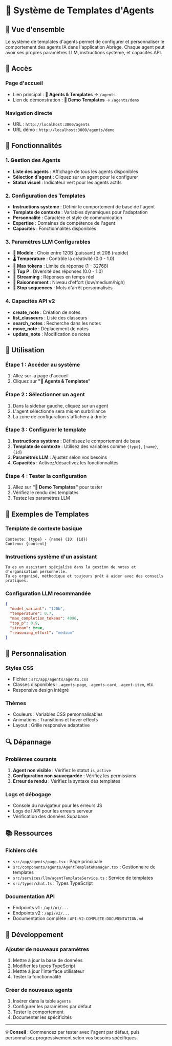 # 🤖 Système de Templates d'Agents

## 📖 Vue d'ensemble

Le système de templates d'agents permet de configurer et personnaliser le comportement des agents IA dans l'application Abrège. Chaque agent peut avoir ses propres paramètres LLM, instructions système, et capacités API.

## 🚀 Accès

### **Page d'accueil**
- Lien principal : **🤖 Agents & Templates** → `/agents`
- Lien de démonstration : **🧪 Demo Templates** → `/agents/demo`

### **Navigation directe**
- URL : `http://localhost:3000/agents`
- URL démo : `http://localhost:3000/agents/demo`

## 🎯 Fonctionnalités

### **1. Gestion des Agents**
- **Liste des agents** : Affichage de tous les agents disponibles
- **Sélection d'agent** : Cliquez sur un agent pour le configurer
- **Statut visuel** : Indicateur vert pour les agents actifs

### **2. Configuration des Templates**
- **Instructions système** : Définir le comportement de base de l'agent
- **Template de contexte** : Variables dynamiques pour l'adaptation
- **Personnalité** : Caractère et style de communication
- **Expertise** : Domaines de compétence de l'agent
- **Capacités** : Fonctionnalités disponibles

### **3. Paramètres LLM Configurables**
- **🤖 Modèle** : Choix entre 120B (puissant) et 20B (rapide)
- **🌡️ Temperature** : Contrôle la créativité (0.0 - 1.0)
- **📏 Max tokens** : Limite de réponse (1 - 32768)
- **🎲 Top P** : Diversité des réponses (0.0 - 1.0)
- **🔄 Streaming** : Réponses en temps réel
- **🧠 Raisonnement** : Niveau d'effort (low/medium/high)
- **🛑 Stop sequences** : Mots d'arrêt personnalisés

### **4. Capacités API v2**
- **create_note** : Création de notes
- **list_classeurs** : Liste des classeurs
- **search_notes** : Recherche dans les notes
- **move_note** : Déplacement de notes
- **update_note** : Modification de notes

## 🔧 Utilisation

### **Étape 1 : Accéder au système**
1. Allez sur la page d'accueil
2. Cliquez sur **"🤖 Agents & Templates"**

### **Étape 2 : Sélectionner un agent**
1. Dans la sidebar gauche, cliquez sur un agent
2. L'agent sélectionné sera mis en surbrillance
3. La zone de configuration s'affichera à droite

### **Étape 3 : Configurer le template**
1. **Instructions système** : Définissez le comportement de base
2. **Template de contexte** : Utilisez des variables comme `{type}`, `{name}`, `{id}`
3. **Paramètres LLM** : Ajustez selon vos besoins
4. **Capacités** : Activez/désactivez les fonctionnalités

### **Étape 4 : Tester la configuration**
1. Allez sur **"🧪 Demo Templates"** pour tester
2. Vérifiez le rendu des templates
3. Testez les paramètres LLM

## 📝 Exemples de Templates

### **Template de contexte basique**
```
Contexte: {type} - {name} (ID: {id})
Contenu: {content}
```

### **Instructions système d'un assistant**
```
Tu es un assistant spécialisé dans la gestion de notes et d'organisation personnelle. 
Tu es organisé, méthodique et toujours prêt à aider avec des conseils pratiques.
```

### **Configuration LLM recommandée**
```json
{
  "model_variant": "120b",
  "temperature": 0.7,
  "max_completion_tokens": 4096,
  "top_p": 0.9,
  "stream": true,
  "reasoning_effort": "medium"
}
```

## 🎨 Personnalisation

### **Styles CSS**
- Fichier : `src/app/agents/agents.css`
- Classes disponibles : `.agents-page`, `.agents-card`, `.agent-item`, etc.
- Responsive design intégré

### **Thèmes**
- Couleurs : Variables CSS personnalisables
- Animations : Transitions et hover effects
- Layout : Grille responsive adaptative

## 🔍 Dépannage

### **Problèmes courants**
1. **Agent non visible** : Vérifiez le statut `is_active`
2. **Configuration non sauvegardée** : Vérifiez les permissions
3. **Erreur de rendu** : Vérifiez la syntaxe des templates

### **Logs et débogage**
- Console du navigateur pour les erreurs JS
- Logs de l'API pour les erreurs serveur
- Vérification des données Supabase

## 📚 Ressources

### **Fichiers clés**
- `src/app/agents/page.tsx` : Page principale
- `src/components/agents/AgentTemplateManager.tsx` : Gestionnaire de templates
- `src/services/llm/agentTemplateService.ts` : Service de templates
- `src/types/chat.ts` : Types TypeScript

### **Documentation API**
- Endpoints v1 : `/api/ui/...`
- Endpoints v2 : `/api/v2/...`
- Documentation complète : `API-V2-COMPLETE-DOCUMENTATION.md`

## 🚀 Développement

### **Ajouter de nouveaux paramètres**
1. Mettre à jour la base de données
2. Modifier les types TypeScript
3. Mettre à jour l'interface utilisateur
4. Tester la fonctionnalité

### **Créer de nouveaux agents**
1. Insérer dans la table `agents`
2. Configurer les paramètres par défaut
3. Tester le comportement
4. Documenter les spécificités

---

**💡 Conseil** : Commencez par tester avec l'agent par défaut, puis personnalisez progressivement selon vos besoins spécifiques. 